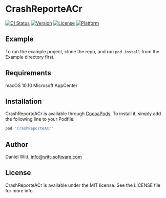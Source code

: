 # CrashReporteACr

[![CI Status](https://img.shields.io/travis/Iomegan/CrashReporteACr.svg?style=flat)](https://travis-ci.org/Iomegan/CrashReporteACACr)
[![Version](https://img.shields.io/cocoapods/v/CrashReporteACr.svg?style=flat)](https://cocoapods.org/pods/CrashReporteACr)
[![License](https://img.shields.io/cocoapods/l/CrashReporteACr.svg?style=flat)](https://cocoapods.org/pods/CrashReporteACr)
[![Platform](https://img.shields.io/cocoapods/p/CrashReporteACr.svg?style=flat)](https://cocoapods.org/pods/CrashReporteACr)

## Example

To run the example project, clone the repo, and run `pod install` from the Example directory first.

## Requirements

macOS 10.10
Microsoft AppCenter

## Installation

CrashReporteACr is available through [CocoaPods](https://cocoapods.org). To install
it, simply add the following line to your Podfile:

```ruby
pod 'CrashReporteACr'
```

## Author

Daniel Witt, info@witt-software.com

## License

CrashReporteACr is available under the MIT license. See the LICENSE file for more info.
